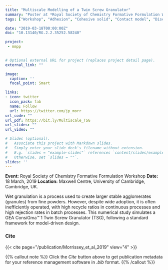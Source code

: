 ```yaml
---
title: "Multiscale Modelling of a Twin Screw Granulator"
summary: "Poster at *Royal Society of Chemistry Formative Formulation Workshop, Maxwell Centre, University of Cambridge*"
tags: ["Workshop", "Adhesion", "Cohesive solid", "Contact model", "Discrete element method", "DEM", "Granular material"]

date: "2019-03-18T00:00:00Z"
doi: "10.13140/RG.2.2.35252.58240"

project:
 - mmpp

 
# Optional external URL for project (replaces project detail page).
external_link: ""

image:
  caption: ''
  focal_point: Smart

links:
- icon: twitter
  icon_pack: fab
  name: Follow
  url: https://twitter.com/jp_morr
url_code: ""
url_pdf: https://bit.ly/Multiscale_TSG
url_slides: ""
url_video: ""

# Slides (optional).
#   Associate this project with Markdown slides.
#   Simply enter your slide deck's filename without extension.
#   E.g. `slides = "example-slides"` references `content/slides/example-slides.md`.
#   Otherwise, set `slides = ""`.
slides: ''
---
```



  **Event:** Royal Society of Chemistry Formative Formulation Workshop
  **Date:** 18 March, 2019
  **Location:** Maxwell Centre, University of Cambridge, Cambridge, UK.

Wet granulation is a process used to create larger stable agglomerates (granules) from fine powders. However, despite wide adoption, it is often inefficiently operated, with high recycle ratios in continuous processes and high rejection rates in batch processes. This numerical study simulates a GEA ConsiGma™ 1 Twin Screw Granulator (TSG), following a standard framework for model-driven design.

### Cite
{{< cite page="/publication/Morrissey_et_al_2019" view="4" >}}

{{% callout note %}}
Click the *Cite* button above to get publication metadata for your reference management software in *.bib* format.
{{% /callout %}}

